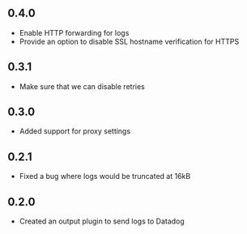 ## 0.4.0
  - Enable HTTP forwarding for logs
  - Provide an option to disable SSL hostname verification for HTTPS

## 0.3.1
  - Make sure that we can disable retries

## 0.3.0
  - Added support for proxy settings

## 0.2.1
  - Fixed a bug where logs would be truncated at 16kB

## 0.2.0
  - Created an output plugin to send logs to Datadog
